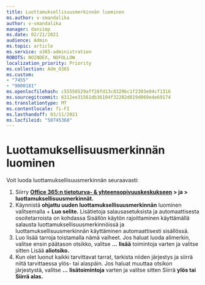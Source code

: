 ```yaml
---
title: Luottamuksellisuusmerkinnän luominen
ms.author: v-smandalika
author: v-smandalika
manager: dansimp
ms.date: 02/21/2021
audience: Admin
ms.topic: article
ms.service: o365-administration
ROBOTS: NOINDEX, NOFOLLOW
localization_priority: Priority
ms.collection: Adm_O365
ms.custom:
- "7455"
- "9000181"
ms.openlocfilehash: c55550529aff28fd13c8329bc1f2303e04cf1316
ms.sourcegitcommit: 6312ee31561db36104f32282d019d069ede69174
ms.translationtype: MT
ms.contentlocale: fi-FI
ms.lasthandoff: 03/11/2021
ms.locfileid: "50745368"
---
```

# <a name="create-a-sensitivity-label"></a>Luottamuksellisuusmerkinnän luominen

Voit luoda luottamuksellisuusmerkinnän seuraavasti:

1. Siirry **[Office 365:n tietoturva- & yhteensopivuuskeskukseen](https://sip.protection.office.com/) > ja > luottamuksellisuusmerkinnät.**
2. Käynnistä **ohjattu uuden luottamuksellisuusmerkinnän** luominen valitsemalla + **Luo selite.** Lisätietoja salausasetuksista ja automaattisesta osoitetarroista on kohdassa Sisällön käytön [](https://docs.microsoft.com/microsoft-365/compliance/apply-sensitivity-label-automatically)rajoittaminen käyttämällä salausta luottamuksellisuusmerkinnöissä ja luottamuksellisuusmerkinnän käyttäminen automaattisesti sisällössä. [](https://docs.microsoft.com/microsoft-365/compliance/encryption-sensitivity-labels)
3. Luo lisää tarroja toistamalla nämä vaiheet. Jos haluat luoda alimerkin, valitse ensin päätason otsikko, valitse **...** **lisää** toimintoja varten ja valitse sitten Lisää **aliotsiko.**
4. Kun olet luonut kaikki tarvittavat tarrat, tarkista niiden järjestys ja siirrä niitä tarvittaessa ylös- tai alaspäin. Jos haluat muuttaa otsikon järjestystä, valitse **...** **lisätoimintoja** varten ja valitse sitten Siirrä **ylös tai** **Siirrä alas.** 
